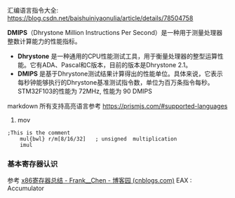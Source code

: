 汇编语言指令大全: https://blog.csdn.net/baishuiniyaonulia/article/details/78504758

**DMIPS**（Dhrystone Million Instructions Per Second）是一种用于测量处理器整数计算能力的性能指标。
- **Dhrystone** 是一种通用的CPU性能测试工具，用于衡量处理器的整型运算性能。它有ADA、Pascal和C版本，目前的版本是Dhrystone 2.1。
- **DMIPS** 是基于Dhrystone测试结果计算得出的性能单位。具体来说，它表示每秒钟能够执行的Dhrystone基准测试指令数，单位为百万条指令每秒。
STM32F103的性能为 72MHz, 性能为 90 DMIPS 

markdown 所有支持高亮语言参考 https://prismjs.com/#supported-languages

1. mov 
```armasm
;This is the comment
	mul{bwl} r/m[8/16/32]   ; unsigned  multiplication  
	imul 
```


### 基本寄存器认识
参考 [x86寄存器总结 - Frank__Chen - 博客园 (cnblogs.com)](https://www.cnblogs.com/FrankChen831X/p/10482718.html) 
EAX : Accumulator  

